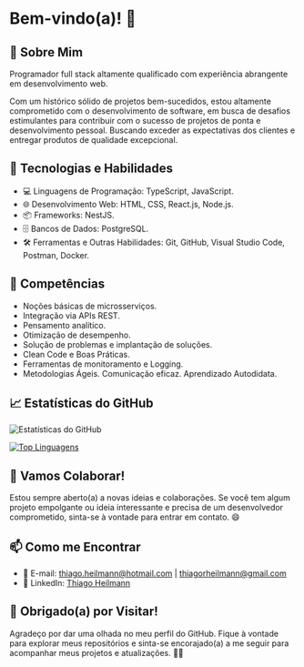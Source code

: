 #  Bem-vindo(a)! 👋

## 📖 Sobre Mim

Programador full stack altamente qualificado com experiência abrangente em desenvolvimento web.

Com um histórico sólido de projetos bem-sucedidos, estou altamente comprometido com o desenvolvimento de software, em busca de desafios estimulantes para contribuir com o sucesso de projetos de ponta e desenvolvimento pessoal. Buscando exceder as expectativas dos clientes e entregar produtos de qualidade excepcional.

## 🔧 Tecnologias e Habilidades

- 💻 Linguagens de Programação: TypeScript, JavaScript.
- 🌐 Desenvolvimento Web: HTML, CSS, React.js, Node.js.
- 📦 Frameworks: NestJS.
- 🗄️ Bancos de Dados: PostgreSQL.
- 🛠️ Ferramentas e Outras Habilidades: Git, GitHub, Visual Studio Code, Postman, Docker.

## 🚀 Competências
- Noções básicas de microsserviços.
- Integração via APIs REST.
- Pensamento analítico.
- Otimização de desempenho.
- Solução de problemas e implantação de soluções.
- Clean Code e Boas Práticas.
- Ferramentas de monitoramento e Logging.
- Metodologias Ágeis. Comunicação eficaz. Aprendizado Autodidata.

## 📈 Estatísticas do GitHub

![Estatísticas do GitHub](https://github-readme-stats.vercel.app/api?username=thiagoheil&show_icons=true&count_private=true&hide=prs&theme=radical)

[![Top Linguagens](https://github-readme-stats.vercel.app/api/top-langs/?username=thiagoheil&theme=radical)](https://github.com/anuraghazra/github-readme-stats)

## 🤝 Vamos Colaborar!

Estou sempre aberto(a) a novas ideias e colaborações. Se você tem algum projeto empolgante ou ideia interessante e precisa de um desenvolvedor comprometido, sinta-se à vontade para entrar em contato. 😄

## 📫 Como me Encontrar

- 📧 E-mail: thiago.heilmann@hotmail.com | thiagorheilmann@gmail.com
- 💼 LinkedIn: [Thiago Heilmann](https://www.linkedin.com/in/thiago-heilmann)

## 🎉 Obrigado(a) por Visitar!

Agradeço por dar uma olhada no meu perfil do GitHub. Fique à vontade para explorar meus repositórios e sinta-se encorajado(a) a me seguir para acompanhar meus projetos e atualizações. 👋😊


<!--
**thiagoheil/thiagoheil** is a ✨ _special_ ✨ repository because its `README.md` (this file) appears on your GitHub profile.

Here are some ideas to get you started:

- 🔭 I’m currently working on ...
- 🌱 I’m currently learning ...
- 👯 I’m looking to collaborate on ...
- 🤔 I’m looking for help with ...
- 💬 Ask me about ...
- 📫 How to reach me: ...
- 😄 Pronouns: ...
- ⚡ Fun fact: ...
-->
